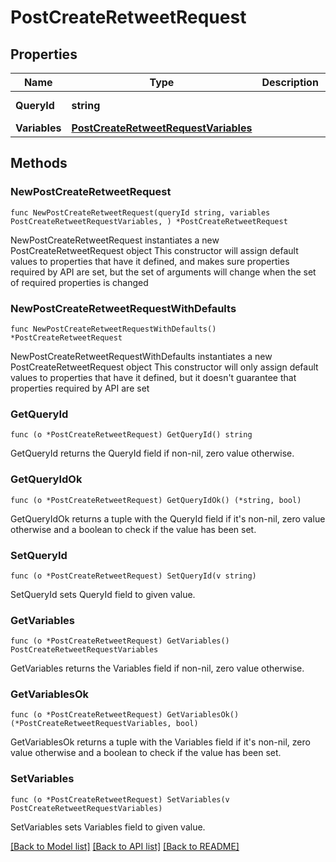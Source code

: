 # PostCreateRetweetRequest

## Properties

Name | Type | Description | Notes
------------ | ------------- | ------------- | -------------
**QueryId** | **string** |  | [default to "ojPdsZsimiJrUGLR1sjUtA"]
**Variables** | [**PostCreateRetweetRequestVariables**](PostCreateRetweetRequestVariables.md) |  | 

## Methods

### NewPostCreateRetweetRequest

`func NewPostCreateRetweetRequest(queryId string, variables PostCreateRetweetRequestVariables, ) *PostCreateRetweetRequest`

NewPostCreateRetweetRequest instantiates a new PostCreateRetweetRequest object
This constructor will assign default values to properties that have it defined,
and makes sure properties required by API are set, but the set of arguments
will change when the set of required properties is changed

### NewPostCreateRetweetRequestWithDefaults

`func NewPostCreateRetweetRequestWithDefaults() *PostCreateRetweetRequest`

NewPostCreateRetweetRequestWithDefaults instantiates a new PostCreateRetweetRequest object
This constructor will only assign default values to properties that have it defined,
but it doesn't guarantee that properties required by API are set

### GetQueryId

`func (o *PostCreateRetweetRequest) GetQueryId() string`

GetQueryId returns the QueryId field if non-nil, zero value otherwise.

### GetQueryIdOk

`func (o *PostCreateRetweetRequest) GetQueryIdOk() (*string, bool)`

GetQueryIdOk returns a tuple with the QueryId field if it's non-nil, zero value otherwise
and a boolean to check if the value has been set.

### SetQueryId

`func (o *PostCreateRetweetRequest) SetQueryId(v string)`

SetQueryId sets QueryId field to given value.


### GetVariables

`func (o *PostCreateRetweetRequest) GetVariables() PostCreateRetweetRequestVariables`

GetVariables returns the Variables field if non-nil, zero value otherwise.

### GetVariablesOk

`func (o *PostCreateRetweetRequest) GetVariablesOk() (*PostCreateRetweetRequestVariables, bool)`

GetVariablesOk returns a tuple with the Variables field if it's non-nil, zero value otherwise
and a boolean to check if the value has been set.

### SetVariables

`func (o *PostCreateRetweetRequest) SetVariables(v PostCreateRetweetRequestVariables)`

SetVariables sets Variables field to given value.



[[Back to Model list]](../README.md#documentation-for-models) [[Back to API list]](../README.md#documentation-for-api-endpoints) [[Back to README]](../README.md)


